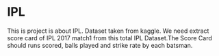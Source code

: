 # IPL
 This is project is about IPL. Dataset taken from kaggle. We need extract score card of IPL 2017 match1 from this total IPL Dataset.The Score Card should runs scored, balls played and strike rate by each batsman.
